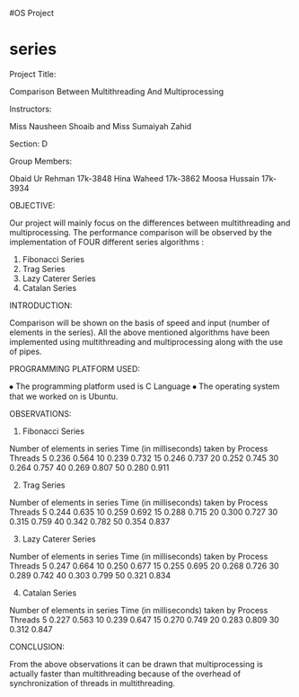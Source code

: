 #OS Project
# series
Project Title:

Comparison Between Multithreading And Multiprocessing 

Instructors:

Miss Nausheen Shoaib and Miss Sumaiyah Zahid 

Section:   D

Group Members:

Obaid Ur Rehman    17k-3848
Hina Waheed           17k-3862
Moosa Hussain        17k-3934


OBJECTIVE:

Our project will mainly focus on the differences between multithreading and multiprocessing. The performance comparison will be observed by the implementation of FOUR different series algorithms :

1)	Fibonacci Series
2)	Trag Series 
3)	 Lazy Caterer Series
4)	Catalan Series

INTRODUCTION:

Comparison will be shown on the basis of speed and input (number of elements in the series). All the above mentioned algorithms have been implemented using multithreading and multiprocessing along with the use of pipes. 

PROGRAMMING PLATFORM USED:

⦁	The programming platform used is C Language
⦁	The operating system that we worked on is Ubuntu.

OBSERVATIONS:

1.	Fibonacci Series

Number of elements in series	Time (in milliseconds) taken by
	Process	Threads
5	0.236	0.564
10	0.239	0.732
15	0.246	0.737
20	0.252	0.745
30	0.264	0.757
40	0.269	0.807
50	0.280	0.911

2.	Trag Series

Number of elements in series	Time (in milliseconds) taken by
	Process	Threads
5	0.244	0.635
10	0.259	0.692
15	0.288	0.715
20	0.300	0.727
30	0.315	0.759
40	0.342	0.782
50	0.354	0.837

3.	Lazy Caterer Series

Number of elements in series	Time (in milliseconds) taken by
	Process	Threads
5	0.247	0.664
10	0.250	0.677
15	0.255	0.695
20	0.268	0.726
30	0.289	0.742
40	0.303	0.799
50	0.321	0.834

4.	Catalan Series

Number of elements in series	Time (in milliseconds) taken by
	Process	Threads
5	0.227	0.563
10	0.239	0.647
15	0.270	0.749
20	0.283	0.809
30	0.312	0.847

CONCLUSION:

From the above observations it can be drawn that multiprocessing is actually faster than multithreading because of the overhead of synchronization of threads in multithreading. 
